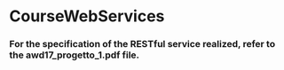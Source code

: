 # CourseWebServices

### For the specification of the RESTful service realized, refer to the awd17_progetto_1.pdf file.
